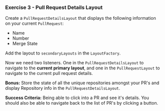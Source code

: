 ### Exercise 3 - Pull Request Details Layout

Create a `PullRequestDetailsLayout` that displays the following information on your current `PullRequest`:

* Name
* Number
* Merge State

Add the layout to `secondaryLayouts` in the `LayoutFactory`.

Now we need two listeners. One in the `PullRequestDetailsLayout` to navigate to the **current primary layout**, and one in the `PullRequestLayout` to navigate to the current pull request details.

__Bonus:__ Store the state of all the unique repositories amongst your PR's and display Repository info in the `PullRequestDetailsLayout`. 

__Success Criteria:__ Being able to click into a PR and see it's details. You should also be able to navigate back to the list of PR's by clicking a button.
